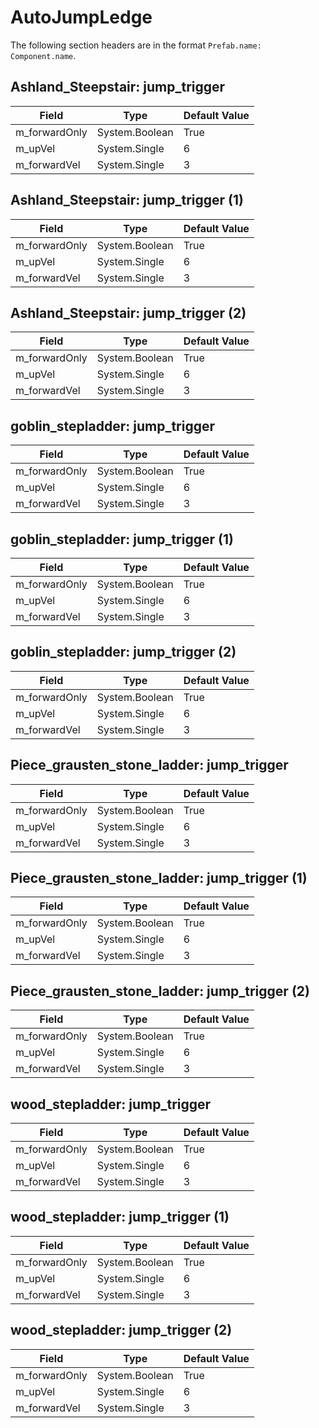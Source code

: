 # AutoJumpLedge

The following section headers are in the format `Prefab.name: Component.name`.

## Ashland_Steepstair: jump_trigger

|Field|Type|Default Value|
|-----|----|-------------|
|m_forwardOnly|System.Boolean|True|
|m_upVel|System.Single|6|
|m_forwardVel|System.Single|3|

## Ashland_Steepstair: jump_trigger (1)

|Field|Type|Default Value|
|-----|----|-------------|
|m_forwardOnly|System.Boolean|True|
|m_upVel|System.Single|6|
|m_forwardVel|System.Single|3|

## Ashland_Steepstair: jump_trigger (2)

|Field|Type|Default Value|
|-----|----|-------------|
|m_forwardOnly|System.Boolean|True|
|m_upVel|System.Single|6|
|m_forwardVel|System.Single|3|

## goblin_stepladder: jump_trigger

|Field|Type|Default Value|
|-----|----|-------------|
|m_forwardOnly|System.Boolean|True|
|m_upVel|System.Single|6|
|m_forwardVel|System.Single|3|

## goblin_stepladder: jump_trigger (1)

|Field|Type|Default Value|
|-----|----|-------------|
|m_forwardOnly|System.Boolean|True|
|m_upVel|System.Single|6|
|m_forwardVel|System.Single|3|

## goblin_stepladder: jump_trigger (2)

|Field|Type|Default Value|
|-----|----|-------------|
|m_forwardOnly|System.Boolean|True|
|m_upVel|System.Single|6|
|m_forwardVel|System.Single|3|

## Piece_grausten_stone_ladder: jump_trigger

|Field|Type|Default Value|
|-----|----|-------------|
|m_forwardOnly|System.Boolean|True|
|m_upVel|System.Single|6|
|m_forwardVel|System.Single|3|

## Piece_grausten_stone_ladder: jump_trigger (1)

|Field|Type|Default Value|
|-----|----|-------------|
|m_forwardOnly|System.Boolean|True|
|m_upVel|System.Single|6|
|m_forwardVel|System.Single|3|

## Piece_grausten_stone_ladder: jump_trigger (2)

|Field|Type|Default Value|
|-----|----|-------------|
|m_forwardOnly|System.Boolean|True|
|m_upVel|System.Single|6|
|m_forwardVel|System.Single|3|

## wood_stepladder: jump_trigger

|Field|Type|Default Value|
|-----|----|-------------|
|m_forwardOnly|System.Boolean|True|
|m_upVel|System.Single|6|
|m_forwardVel|System.Single|3|

## wood_stepladder: jump_trigger (1)

|Field|Type|Default Value|
|-----|----|-------------|
|m_forwardOnly|System.Boolean|True|
|m_upVel|System.Single|6|
|m_forwardVel|System.Single|3|

## wood_stepladder: jump_trigger (2)

|Field|Type|Default Value|
|-----|----|-------------|
|m_forwardOnly|System.Boolean|True|
|m_upVel|System.Single|6|
|m_forwardVel|System.Single|3|

